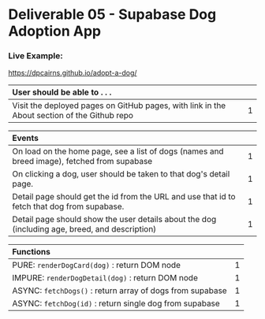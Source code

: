 # Deliverable 05 - Supabase Dog Adoption App

### Live Example:
https://dpcairns.github.io/adopt-a-dog/


| User should be able to . . .                                                         |             |
| :----------------------------------------------------------------------------------- | ----------: |
| Visit the deployed pages on GitHub pages, with link in the About section of the Github repo|        1 |


| Events                                                                                |             |
| :----------------------------------------------------------------------------------- | ----------: |
| On load on the home page, see a list of dogs (names and breed image), fetched from supabase                               |        1 |
| On clicking a dog, user should be taken to that dog's detail page.  | 1 |
| Detail page should get the id from the URL and use that id to fetch that dog from supabase.                                      |        1 |
| Detail page should show the user details about the dog (including age, breed, and description) |     1 |

| Functions                                                                                |             |
| :----------------------------------------------------------------------------------- | ----------: |
| PURE: `renderDogCard(dog)` : return DOM node |1|
| IMPURE: `renderDogDetail(dog)` : return DOM node |1|
| ASYNC: `fetchDogs()` : return array of dogs from supabase |1|
| ASYNC: `fetchDog(id)` : return single dog from supabase |1|
